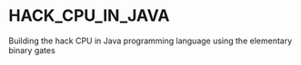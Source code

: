 # HACK_CPU_IN_JAVA
 Building the hack CPU in Java programming language using the elementary binary gates
